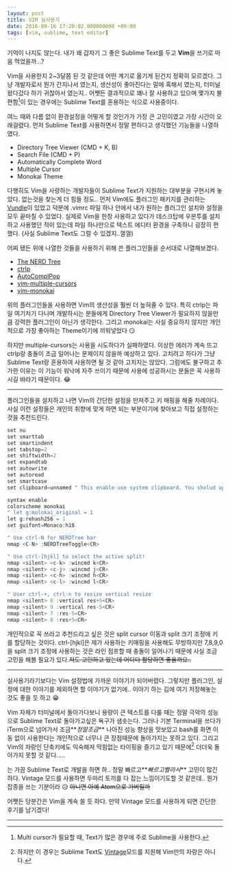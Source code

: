 ```yaml
---
layout: post
title: VIM 실사용기
date: 2016-09-16 17:20:02.000000000 +09:00
tags: [vim, sublime, text editor]
---
```


기억이 나지도 않는다. 내가 왜 갑자기 그 좋은 Sublime Text를 두고 **Vim**을 쓰기로 마음 먹었을까...? 

Vim을 사용한지 2~3달쯤 된 것 같은데 어떤 계기로 옮기게 된건지 정확히 모르겠다. 그냥 개발자로서 뭔가 간지나서 였는지, 생산성이 좋아진다는 말에 혹해서 였는지, 터미널 왔다갔다 하기 귀찮아서 였는지.. 어쨋든 결과적으로 꽤나 잘 사용하고 있으며 몇가지 불편함[^1]이 있는 경우에는 Sublime Text를 혼용하는 식으로 사용중이다.

여느 때와 다름 없이 환경설정을 어떻게 할 것인가가 가장 큰 고민이였고 가장 시간이 오래걸렸다. 먼저 Sublime Text를 사용하면서 정말 편하다고 생각했던 기능들을 나열하였다.

* Directory Tree Viewer (CMD + K, B)
* Search File (CMD + P)
* Automatically Complete Word
* Multiple Cursor
* Monokai Theme

다행히도 Vim을 사랑하는 개발자들이 Sublime Text가 지원하는 대부분을 구현시켜 놓았다. 없는것을 찾는게 더 힘들 정도.. 먼저 Vim에도 플러그인 패키지를 관리하는 [Vundle](https://github.com/VundleVim/Vundle.vim)이 있었고 덕분에 .vimrc 파일 하나 안에서 내가 원하는 플러그인 설치와 설정을 모두 끝마칠 수 있었다. 실제로 Vim을 한창 사용하고 있다가 데스크탑에 우분투를 설치하고 사용했던 적이 있는데 파일 하나만으로 텍스트 에디터 환경을 구축하니 굉장히 편했다. (사실 Sublime Text도 그럴 수 있겠지..껄껄)

어찌 됐든 위에 나열한 것들을 사용하기 위해 쓴 플러그인들을 순서대로 나열해보겠다.

* [The NERD Tree](https://github.com/scrooloose/nerdtree)
* [ctrlp](https://github.com/kien/ctrlp.vim)
* [AutoComplPop](https://github.com/vim-scripts/AutoComplPop)
* [vim-multiple-cursors](https://github.com/terryma/vim-multiple-cursors)
* [vim-monokai](https://github.com/crusoexia/vim-monokai)

위의 플러그인들을 사용하면 Vim의 생산성을 훨씬 더 높혀줄 수 있다. 특히 ctrlp는 파일 여기저기 다니며 개발하시는 분들에게 Directory Tree Viewer가 필요하지 않을만큼 강력한 플러그인이 아닌가 생각한다. 그리고 monokai는 사실 중요하지 않지만 개인적으로 가장 좋아하는 Theme이기에 끼워넣었다 😏 

하지만 multiple-cursors는 사용을 시도하다가 실패하였다. 이상한 에러가 계속 뜨고 ctrlp랑 충돌이 조금 일어나는 문제이지 않을까 예상하고 있다. 고치려고 하다가 그냥 Sublime Text랑 혼용하여 사용하면 될 것 같아 고치지는 않았다. 그럼에도 불구하고 추가한 이유는 이 기능이 워낙에 자주 쓰이기 때문에 사용에 성공하시는 분들은 꼭 사용하시길 바라기 때문이다. 😂

---

플러그인들을 설치하고 나면 Vim의 간단한 설정을 만져주고 키 매핑을 해줄 차례이다. 사실 이런 설정들은 개인의 취향에 맞게 하면 되는 부분이기에 찾아보고 직접 설정하는 것을 추천드린다.

```java
set nu
set smarttab
set smartindent
set tabstop=2
set shiftwidth=2 
set expandtab
set autowrite
set autoread
set smartcase
set clipboard=unnamed " This enable use system clipboard. You sholud upgrade vim before use

syntax enable
colorscheme monokai
" let g:molokai_original = 1
let g:rehash256 = 1
set guifont=Monaco:h18

" Use ctrl-N for NERDTree bar 
nmap <C-N> :NERDTreeToggle<CR>

" Use ctrl-[hjkl] to select the active split!
nmap <silent> <c-k> :wincmd k<CR> 
nmap <silent> <c-j> :wincmd j<CR>
nmap <silent> <c-h> :wincmd h<CR> 
nmap <silent> <c-l> :wincmd l<CR>

" User ctrl-+, ctrl-n to resize vertical resize
nmap <silent> 0 :vertical res+5<CR>
nmap <silent> 9 :vertical res-5<CR>
nmap <silent> 7 :res-5<CR>
nmap <silent> 8 :res+5<CR>
```

개인적으로 꼭 쓰라고 추천드리고 싶은 것은 split cursor 이동과 split 크기 조정에 키를 할당하는 것이다. ctrl-[hjkl]은 제가 사용하는 키매핑을 사용해도 무방하지만 7,8,9,0을 split 크기 조정에 사용하는 것은 라인 점프할 때 충돌이 일어나기 때문에 사실 조금 고민을 해볼 필요가 있다.~~저도 고민하고 있는데 어디다 할당하면 좋을까요..~~

---

실사용기라기보다는 Vim 설정법에 가까운 이야기가 되어버렸다. 그렇지만 플러그인, 설정에 대한 이야기를 제외하면 할 이야기가 없기에.. 이야기 하는 김에 여기 저장해놓는 것도 좋을 듯 하고 😁 

Vim 자체가 터미널에서 돌아가다보니 용량이 큰 텍스트를 다룰 때는 정말 극악의 성능으로 Sublime Text로 돌아가고싶은 욕구가 샘솟는다. 그러나 기본 Terminal을 쓰다가 iTerm으로 넘어가서 조금**_정말조금_** 나아진 성능 향상을 맛보았고 bash를 화면 이동 없이 사용한다는 개인적으로 너무나 큰 장점때문에 돌아가지는 못하고 있다. 그리고 Vim의 자랑인 단축키에도 익숙해져 막힘없는 타이핑을 즐기고 있기 때문에[^2] 더더욱 돌아가지 못할 것 같다.....

는 가끔 Sublime Text로 개발을 하면 하.. 정말 빠르고**_빠르고빨라서_** 고민이 많긴 하다. Vintage 모드를 사용하면 두마리 토끼를 다 잡는 느낌이기도할 것 같은데.. 뭔가 잡종을 쓰는 기분이라 😥 ~~아니면 아예 Atom으로 가버릴까~~ 

어쨋든 당분간은 Vim을 계속 쓸 듯 하다. 만약 Vintage 모드를 사용하게 되면 간단한 후기를 남기겠다!

---

[^1]: Multi cursor가 필요할 때, Text가 많은 경우에 주로 Sublime을 사용한다.
[^2]: 하지만 이 경우는 Sublime Text도 [Vintage](https://www.sublimetext.com/docs/2/vintage.html)모드를 지원해 Vim만의 자랑은 아니다.

